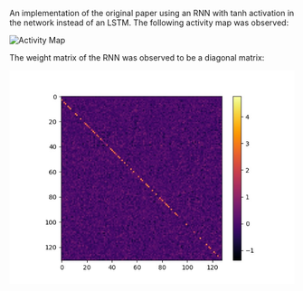 An implementation of the original paper using an RNN with tanh activation in the network instead of an LSTM. The following activity map was observed:

![Activity Map](https://github.com/ishankapnadak/Vector-Based-Navigation/blob/main/Old%20Supervised/RNN/rnn_tanh/activityMaps/neurons.jpg)

The weight matrix of the RNN was observed to be a diagonal matrix:

![Weight Matrix](https://github.com/ishankapnadak/Vector-Based-Navigation/blob/main/Old%20Supervised/RNN/rnn_tanh/weight_matrix.jpg)
